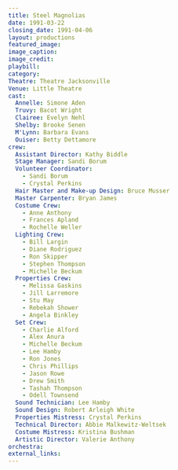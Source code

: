 ```yaml
---
title: Steel Magnolias
date: 1991-03-22
closing_date: 1991-04-06
layout: productions
featured_image: 
image_caption:
image_credit:
playbill: 
category: 
Theatre: Theatre Jacksonville
Venue: Little Theatre
cast:
  Annelle: Simone Aden
  Truvy: Bacot Wright
  Clairee: Evelyn Nehl
  Shelby: Brooke Senen
  M'Lynn: Barbara Evans
  Ouiser: Betty Dettamore
crew:
  Assistant Director: Kathy Biddle
  Stage Manager: Sandi Borum
  Volunteer Coordinator:
    - Sandi Borum
    - Crystal Perkins
  Hair Master and Make-up Design: Bruce Musser
  Master Carpenter: Bryan James
  Costume Crew:
    - Anne Anthony
    - Frances Apland
    - Rochelle Weller
  Lighting Crew:
    - Bill Largin
    - Diane Rodriguez
    - Ron Skipper
    - Stephen Thompson
    - Michelle Beckum
  Properties Crew:
    - Melissa Gaskins
    - Jill Larremore
    - Stu May
    - Rebekah Shower
    - Angela Binkley
  Set Crew:
    - Charlie Alford
    - Alex Anura
    - Michelle Beckum
    - Lee Hamby
    - Ron Jones
    - Chris Phillips
    - Jason Rowe
    - Drew Smith
    - Tashah Thompson
    - Odell Townsend
  Sound Technician: Lee Hamby
  Sound Design: Robert Arleigh White
  Properties Mistress: Crystal Perkins
  Technical Director: Abbie Malkewitz-Weltsek
  Costume Mistress: Kristina Bushman
  Artistic Director: Valerie Anthony
orchestra:
external_links:
---
```

